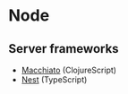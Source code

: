 # Node

## Server frameworks

- [Macchiato](https://macchiato-framework.github.io/) (ClojureScript)
- [Nest](https://nestjs.com/) (TypeScript)
